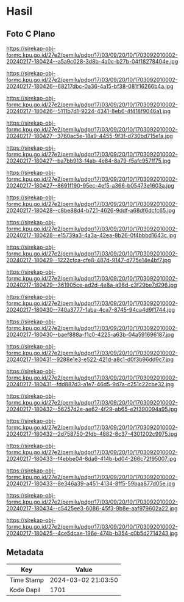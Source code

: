 # Hasil

## Foto C Plano

https://sirekap-obj-formc.kpu.go.id/27e2/pemilu/pdpr/17/03/09/20/10/1703092010002-20240217-180424--a5a9c028-3d8b-4a0c-b27b-04f18278404e.jpg

https://sirekap-obj-formc.kpu.go.id/27e2/pemilu/pdpr/17/03/09/20/10/1703092010002-20240217-180426--68217dbc-0a36-4a15-bf38-081f16266b4a.jpg

https://sirekap-obj-formc.kpu.go.id/27e2/pemilu/pdpr/17/03/09/20/10/1703092010002-20240217-180426--5111b7d1-9224-4341-8eb6-4f418f9046a1.jpg

https://sirekap-obj-formc.kpu.go.id/27e2/pemilu/pdpr/17/03/09/20/10/1703092010002-20240217-180427--3760ac5e-18a9-4455-9f3f-d730bd715e1a.jpg

https://sirekap-obj-formc.kpu.go.id/27e2/pemilu/pdpr/17/03/09/20/10/1703092010002-20240217-180427--ba7bb913-f4ab-4e84-8a79-f5afc957ff75.jpg

https://sirekap-obj-formc.kpu.go.id/27e2/pemilu/pdpr/17/03/09/20/10/1703092010002-20240217-180427--8691f190-95ec-4ef5-a366-b05473e1603a.jpg

https://sirekap-obj-formc.kpu.go.id/27e2/pemilu/pdpr/17/03/09/20/10/1703092010002-20240217-180428--c8be88d4-b721-4626-9ddf-a68df6dcfc65.jpg

https://sirekap-obj-formc.kpu.go.id/27e2/pemilu/pdpr/17/03/09/20/10/1703092010002-20240217-180428--e15739a3-4a3a-42ea-8b26-0f4bbbd1643c.jpg

https://sirekap-obj-formc.kpu.go.id/27e2/pemilu/pdpr/17/03/09/20/10/1703092010002-20240217-180429--1222cfca-cfe8-487d-9147-d775e14e4bf7.jpg

https://sirekap-obj-formc.kpu.go.id/27e2/pemilu/pdpr/17/03/09/20/10/1703092010002-20240217-180429--361905ce-ad2d-4e8a-a98d-c3f29be7d296.jpg

https://sirekap-obj-formc.kpu.go.id/27e2/pemilu/pdpr/17/03/09/20/10/1703092010002-20240217-180430--740a3777-1aba-4ca7-8745-94ca4d9f1744.jpg

https://sirekap-obj-formc.kpu.go.id/27e2/pemilu/pdpr/17/03/09/20/10/1703092010002-20240217-180430--baef888a-f1c0-4225-a63b-04a591696187.jpg

https://sirekap-obj-formc.kpu.go.id/27e2/pemilu/pdpr/17/03/09/20/10/1703092010002-20240217-180431--9288e1e3-e522-421d-a8c1-d0f3b96dd9c7.jpg

https://sirekap-obj-formc.kpu.go.id/27e2/pemilu/pdpr/17/03/09/20/10/1703092010002-20240217-180431--fdd887d3-a1e7-46d5-9d7a-c251c22cbe32.jpg

https://sirekap-obj-formc.kpu.go.id/27e2/pemilu/pdpr/17/03/09/20/10/1703092010002-20240217-180432--56257d2e-ae62-4f29-ab65-e2f390094a95.jpg

https://sirekap-obj-formc.kpu.go.id/27e2/pemilu/pdpr/17/03/09/20/10/1703092010002-20240217-180432--2d758750-2fdb-4882-8c37-4301202c9975.jpg

https://sirekap-obj-formc.kpu.go.id/27e2/pemilu/pdpr/17/03/09/20/10/1703092010002-20240217-180433--f4ebbe04-8da6-414b-bd04-266c72f95007.jpg

https://sirekap-obj-formc.kpu.go.id/27e2/pemilu/pdpr/17/03/09/20/10/1703092010002-20240217-180433--8e346a39-a451-4134-8ff5-59baa877d05e.jpg

https://sirekap-obj-formc.kpu.go.id/27e2/pemilu/pdpr/17/03/09/20/10/1703092010002-20240217-180434--c5425ee3-6086-45f3-9b8e-aaf979602a22.jpg

https://sirekap-obj-formc.kpu.go.id/27e2/pemilu/pdpr/17/03/09/20/10/1703092010002-20240217-180425--4ce5dcae-196e-474b-b354-c0b5d2714243.jpg


## Metadata

| Key        | Value               |
| ---------- | ------------------- |
| Time Stamp | 2024-03-02 21:03:50 |
| Kode Dapil | 1701                |



